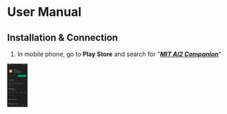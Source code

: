 # User Manual
## Installation & Connection
1. In mobile phone, go to <b>Play Store</b> and search for "<u><i><b>MIT AI2 Companion</b></i></u>"
<p float="left">
<img src="/images/mit1.jpg" height="100">
</p>
